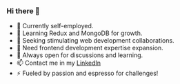 ### Hi there 👋




- 🔭 Currently self-employed.
- 🌱  Learning Redux and MongoDB for growth.
- 👯 Seeking stimulating web development collaborations.
- 🤝 Need frontend development expertise expansion.
- 💬 Always open for discussions and learning.
- 📫 Contact me in my [LinkedIn](https://www.linkedin.com/in/davide-grassitelli-web-dev/)
- ⚡ Fueled by passion and espresso for challenges!

